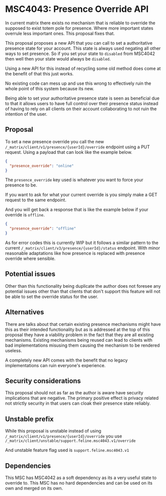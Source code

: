 # MSC4043: Presence Override API

In current matrix there exists no mechanism that is reliable to override the supposed to exist totem pole
for presence. Where more important states overrule less important ones. This proposal fixes that.

This proposal proposes a new API that you can call to set a authoritative presence state for your account. This
state is always used negating all other ways to set presence. So if you set your state to `disabled` from
MSC4042 then well then your state would always be `disabled`.

Using a new API for this instead of recycling some old method does come at the benefit of that this just works.

No existing code can mess up and use this wrong to effectively ruin the whole point of this system because its new.

Being able to set your authoritative presence state is seen as beneficial due to that it allows users to have full
control over their presence status instead of having to rely on all clients on their account collaborating to not
ruin the intention of the user.

## Proposal

To set a new presence override you call the new `/_matrix/client/v1/presence/{userId}/override` endpoint
using a PUT request. Using a payload that can look like the example below.

```json
{
  "presence_override": "online"
}
```

The `presence_override` key used is whatever you want to force your presence to be.

If you want to ask for what your current override is you simply make a GET request to the same endpoint.

And you will get back a response that is like the example below if your override is `offline`.

```json
{
  "presence_override": "offline"
}
```

As for error codes this is currently WIP but it follows a similar pattern to the current `/_matrix/client/v3/presence/{userId}/status`
endpoint. With minor reasonable adaptations like how presence is replaced with presence override where sensible.

## Potential issues

Other than this functionality being duplicate the author does not foresee any potential issues other than
that clients that don't support this feature will not be able to set the override status for the user.

## Alternatives

There are talks about that certain existing presence mechanisms might have this as their intended functionality but
as is addressed at the top of this proposal they have a viability problem in the fact that they are all existing
mechanisms. Existing mechanisms being reused can lead to clients with bad implementations misusing them
causing the mechanism to be rendered useless.

A completely new API comes with the benefit that no legacy implementations can ruin everyone's experience.

## Security considerations

This proposal should not as far as the author is aware have security implications that are negative. The primary
positive effect is privacy related not strictly security in that users can cloak their presence state reliably.

## Unstable prefix

While this proposal is unstable instead of using `/_matrix/client/v1/presence/{userId}/override` you use
`/_matrix/client/unstable/support.feline.msc4043.v1/override`

And unstable feature flag used is `support.feline.msc4043.v1`

## Dependencies

This MSC has MSC4042 as a soft dependency as its a very useful state to override to.
This MSC has no hard dependencies and can be used on its own and merged on its own.

